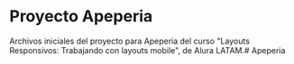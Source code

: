 # Proyecto Apeperia

Archivos iniciales del proyecto para Apeperia del curso "Layouts Responsivos: Trabajando con layouts mobile", de Alura LATAM.#   A p e p e r i a  
 